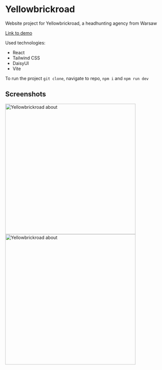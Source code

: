 # Yellowbrickroad

Website project for Yellowbrickroad, a headhunting agency from Warsaw

[Link to demo](https://makspara.github.io/yellowbrickroad/)

Used technologies:
- React
- Tailwind CSS
- DaisyUI
- Vite

To run the project `git clone`, navigate to repo, `npm i` and `npm run dev`

## Screenshots

<img src="https://github.com/user-attachments/assets/7ff9efc1-8db9-42d5-9794-6c7dcfad182e" alt="Yellowbrickroad about" width="414" align="left">
<img src="https://github.com/user-attachments/assets/df35b412-e523-4a07-a7ab-0b29bd15094b" alt="Yellowbrickroad about" width="414" align="left">
